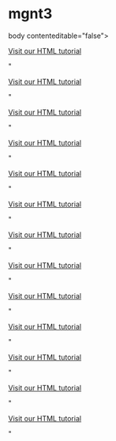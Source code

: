 # mgnt3

body contenteditable="false">


<p><a href="https://www.magnitt.com/rate-pitch?title=&op=Search&verified_key%5B%5D=1&verified_key%5B%5D=0&location%5B%5D=443&development%5B%5D=2""">Visit our HTML tutorial</a></p>
"
<p><a href="https://www.magnitt.com/rate-pitch?title=&op=Search&verified_key%5B%5D=1&verified_key%5B%5D=0&location%5B%5D=443&development%5B%5D=3""">Visit our HTML tutorial</a></p>
"
<p><a href="https://www.magnitt.com/rate-pitch?title=&op=Search&verified_key%5B%5D=1&verified_key%5B%5D=0&location%5B%5D=443&development%5B%5D=4""">Visit our HTML tutorial</a></p>
"
<p><a href="https://www.magnitt.com/rate-pitch?title=&op=Search&verified_key%5B%5D=1&verified_key%5B%5D=0&location%5B%5D=443&development%5B%5D=5""">Visit our HTML tutorial</a></p>
"
<p><a href="https://www.magnitt.com/rate-pitch?title=&op=Search&verified_key%5B%5D=1&verified_key%5B%5D=0&location%5B%5D=443&development%5B%5D=6""">Visit our HTML tutorial</a></p>
"
<p><a href="https://www.magnitt.com/rate-pitch?title=&op=Search&verified_key%5B%5D=1&verified_key%5B%5D=0&location%5B%5D=443&development%5B%5D=7""">Visit our HTML tutorial</a></p>
"
<p><a href="https://www.magnitt.com/rate-pitch?title=&op=Search&verified_key%5B%5D=1&verified_key%5B%5D=0&location%5B%5D=443&development%5B%5D=8""">Visit our HTML tutorial</a></p>
"
<p><a href="https://www.magnitt.com/rate-pitch?title=&op=Search&verified_key%5B%5D=1&verified_key%5B%5D=0&location%5B%5D=443&development%5B%5D=9""">Visit our HTML tutorial</a></p>
"
<p><a href="https://www.magnitt.com/rate-pitch?title=&op=Search&verified_key%5B%5D=1&verified_key%5B%5D=0&location%5B%5D=443&development%5B%5D=10""">Visit our HTML tutorial</a></p>
"
<p><a href="https://www.magnitt.com/rate-pitch?title=&op=Search&verified_key%5B%5D=1&verified_key%5B%5D=0&location%5B%5D=443&development%5B%5D=11""">Visit our HTML tutorial</a></p>
"
<p><a href="https://www.magnitt.com/rate-pitch?title=&op=Search&verified_key%5B%5D=1&verified_key%5B%5D=0&location%5B%5D=443&development%5B%5D=12""">Visit our HTML tutorial</a></p>
"
<p><a href="https://www.magnitt.com/rate-pitch?title=&op=Search&verified_key%5B%5D=1&verified_key%5B%5D=0&location%5B%5D=443&development%5B%5D=13""">Visit our HTML tutorial</a></p>
"
<p><a href="https://www.magnitt.com/rate-pitch?title=&op=Search&verified_key%5B%5D=1&verified_key%5B%5D=0&location%5B%5D=443&development%5B%5D=14""">Visit our HTML tutorial</a></p>
"


</body>
